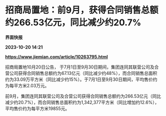 # 招商局置地：前9月，获得合同销售总额约266.53亿元，同比减少约20.7%
**界面快报**

**2023-10-20 14:21**

**https://www.jiemian.com/article/10263795.html**

招商局置地10月20日公告， 于7月1日至9月30日期间，集团连同其联营公司及合营公司获得合同销售总额约为67.13亿元（同比减少约48%），而合同销售总面积约为33.09万平方米（同比减少约15%）。于7月1日至9月30日期间，平均售价约为每平方米2.03万元。

前9月，集团连同其联营公司及合营公司获得合同销售总额约为266.53亿元（同比减少约20.7%），而合同销售总面积约为1,342,377平方米（同比增加约12.6%），平均售价约为每平方米19855元。